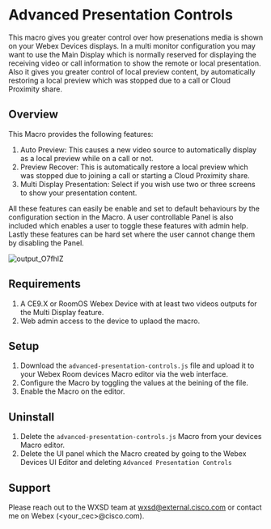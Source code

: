 # Advanced Presentation Controls
This macro gives you greater control over how presenations media is shown on your Webex Devices displays. In a multi monitor configuration you may want to use the Main Display which is normally reserved for displaying the receiving video or call information to show the remote or local presentation. Also it gives you greater control of local preview content, by automatically restoring a local preview which was stopped due to a call or Cloud Proximity share.

## Overview

This Macro provides the following features:

1. Auto Preview: This causes a new video source to automatically display as a local preview while on a call or not.
2. Preview Recover: This is automatically restore a local preview which was stopped due to joining a call or starting a Cloud Proximity share.
3. Multi Display Presentation: Select if you wish use two or three screens to show your presentation content.

All these features can easily be enable and set to default behaviours by the configuration section in the Macro. A user controllable Panel is also included which enables a user to toggle these features with admin help. Lastly these features can be hard set where the user cannot change them by disabling the Panel.

![output_O7fhlZ](https://user-images.githubusercontent.com/21026209/163624199-460699de-73ec-494d-be7f-bb0416b26fdd.gif)


## Requirements

1. A CE9.X or RoomOS Webex Device with at least two videos outputs for the Multi Display feature.
2. Web admin access to the device to uplaod the macro.

## Setup

1. Download the ``advanced-presentation-controls.js`` file and upload it to your Webex Room devices Macro editor via the web interface.
2. Configure the Macro by toggling the values at the beining of the file.
3. Enable the Macro on the editor.

## Uninstall

1. Delete the ``advanced-presentation-controls.js`` Macro from your devices Macro editor.
2. Delete the UI panel which the Macro created by going to the Webex Devices UI Editor and deleting ``Advanced Presentation Controls``


## Support

Please reach out to the WXSD team at [wxsd@external.cisco.com](mailto:wxsd@external.cisco.com?cc=<your_cec>@cisco.com&subject=RepoName)
or contact me on Webex (<your_cec>@cisco.com).
